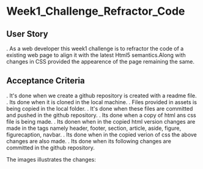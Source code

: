 # Week1_Challenge_Refractor_Code

## User Story
. As a web developer this week1 challenge is to refractor the code of a existing web page to align it with the latest Html5 semantics.Along with changes in CSS provided the appearence of the page remaining the same.

## Acceptance Criteria

. It's done when we create a github repository is created with a readme file.
. Its done when it is cloned in the local machine.
. Files provided in assets is being copied in the local folder.
. It's done when these files are committed and pushed in the github repository.
. Its done when a copy of html ans css file is being made.
. Its donen when in the copied html version changes are made in the tags namely header, footer, section, article, aside, figure, figurecaption, navbar.
. Its done when in the copied verion of css the above changes are also made.
. Its done when its following changes are committed in the github repository.

The images illustrates the changes:



